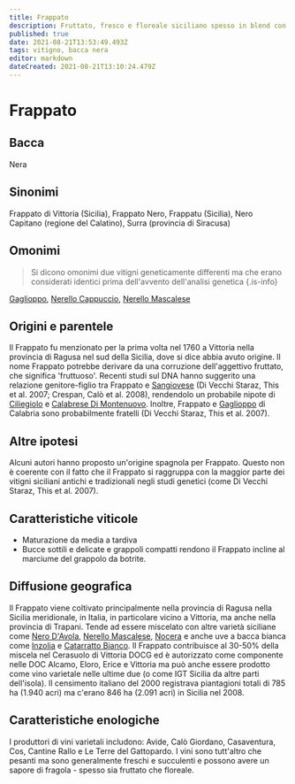 ```yaml
---
title: Frappato
description: Fruttato, fresco e floreale siciliano spesso in blend con Nero d'Avola.
published: true
date: 2021-08-21T13:53:49.493Z
tags: vitigno, bacca nera
editor: markdown
dateCreated: 2021-08-21T13:10:24.479Z
---
```


# Frappato

## Bacca
Nera
## Sinonimi
Frappato di Vittoria (Sicilia), Frappato Nero, Frappatu (Sicilia), Nero Capitano (regione del Calatino), Surra (provincia di Siracusa)

## Omonimi
> Si dicono omonimi due vitigni geneticamente differenti ma che erano considerati identici prima dell'avvento dell'analisi genetica
{.is-info}

[Gaglioppo](/vitigni/Italia/bacca-nera/gaglioppo), [Nerello Cappuccio](/vitigni/Italia/bacca-nera/nerello-cappuccio), [Nerello Mascalese](/vitigni/Italia/bacca-nera/nerello-mascalese)

## Origini e parentele
Il Frappato fu menzionato per la prima volta nel 1760 a Vittoria nella provincia di Ragusa nel sud della Sicilia, dove si dice abbia avuto origine. Il nome Frappato potrebbe derivare da una corruzione dell'aggettivo fruttato, che significa 'fruttuoso'. Recenti studi sul DNA hanno suggerito una relazione genitore-figlio tra Frappato e [Sangiovese](/vitigni/Italia/bacca-nera/sangiovese) (Di Vecchi Staraz, This et al. 2007; Crespan, Calò et al. 2008), rendendolo un probabile nipote di [Ciliegiolo](/vitigni/bacca-nera/ciliegiolo) e [Calabrese Di Montenuovo](/vitigni/bacca-nera/calabrese-di-montenuovo). Inoltre, Frappato e [Gaglioppo](/vitigni/Italia/bacca-nera/gaglioppo) di Calabria sono probabilmente fratelli (Di Vecchi Staraz, This et al. 2007).

## Altre ipotesi

Alcuni autori hanno proposto un'origine spagnola per Frappato. Questo non è coerente con il fatto che il Frappato si raggruppa con la maggior parte dei vitigni siciliani antichi e tradizionali negli studi genetici (come Di Vecchi Staraz, This et al. 2007).

## Caratteristiche viticole
- Maturazione da media a tardiva
- Bucce sottili e delicate e grappoli compatti rendono il Frappato incline al marciume del grappolo da botrite.

## Diffusione geografica
Il Frappato viene coltivato principalmente nella provincia di Ragusa nella Sicilia meridionale, in Italia, in particolare vicino a Vittoria, ma anche nella provincia di Trapani. Tende ad essere miscelato con altre varietà siciliane come [Nero D'Avola](/vitigni/Italia/bacca-nera/nero-d-avola), [Nerello Mascalese](/vitigni/Italia/bacca-nera/nerello-mascalese), [Nocera](/vitigni/bacca-nocera/nocera) e anche uve a bacca bianca come [Inzolia](/vitigni/bacca-bianca/inzolia) e [Catarratto Bianco](/vitigni/bacca-bianca/catarratto-bianco). Il Frappato contribuisce al 30-50% della miscela nel Cerasuolo di Vittoria DOCG ed è autorizzato come componente nelle DOC Alcamo, Eloro, Erice e Vittoria ma può anche essere prodotto come vino varietale nelle ultime due (o come IGT Sicilia da altre parti dell'isola). Il censimento italiano del 2000 registrava piantagioni totali di 785 ha (1.940 acri) ma c'erano 846 ha (2.091 acri) in Sicilia nel 2008.

## Caratteristiche enologiche
I produttori di vini varietali includono: Avide, Calò Giordano, Casaventura, Cos, Cantine Rallo e Le Terre del Gattopardo. I vini sono tutt'altro che pesanti ma sono generalmente freschi e succulenti e possono avere un sapore di fragola - spesso sia fruttato che floreale.
